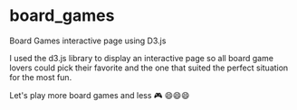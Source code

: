 # board_games
Board Games interactive page using D3.js 

I used the d3.js library to display an interactive page so all board game lovers could pick their favorite and the one that suited the perfect situation for the most fun.

Let's play more board games and less :video_game: :smile::smile::smile:

